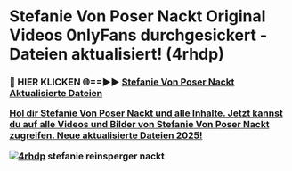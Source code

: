 # Stefanie Von Poser Nackt Original Videos 0nlyFans durchgesickert - Dateien aktualisiert! (4rhdp)

<h3>🔴 HIER KLICKEN 🌐==►► <a href="https://tinyurl.com/h6vf6nb8" rel="nofollow">Stefanie Von Poser Nackt Aktualisierte Dateien

Hol dir Stefanie Von Poser Nackt und alle Inhalte. Jetzt kannst du auf alle Videos und Bilder von Stefanie Von Poser Nackt zugreifen. Neue aktualisierte Dateien 2025!

[![4rhdp](https://i.imgur.com/sD4kR3V.gif)](https://tinyurl.com/h6vf6nb8)
stefanie reinsperger nackt